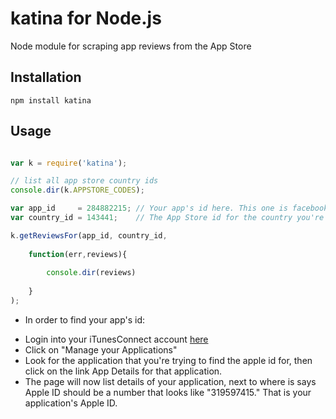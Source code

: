 # katina for Node.js

Node module for scraping app reviews from the App Store

## Installation
`npm install katina`

## Usage
```javascript

var k = require('katina');

// list all app store country ids
console.dir(k.APPSTORE_CODES);

var app_id     = 284882215; // Your app's id here. This one is facebook's.
var country_id = 143441;    // The App Store id for the country you're interested in.  

k.getReviewsFor(app_id, country_id, 
	
	function(err,reviews){
	
		console.dir(reviews)
	
	}
);

```

* In order to find your app's id:

- Login into your iTunesConnect account [here](http://itunesconnect.apple.com/)
- Click on "Manage your Applications"
- Look for the application that you're trying to find the apple id for, then click on the link App Details for that application.
- The page will now list details of your application, next to where is says Apple ID should be a number that looks like "319597415." That is your application's Apple ID.